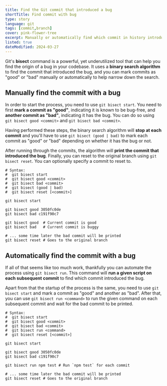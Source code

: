 ```yaml
---
title: Find the Git commit that introduced a bug
shortTitle: Find commit with bug
type: story
language: git
tags: [commit,branch]
cover: pink-flower-tree
excerpt: Manually or automatically find which commit in history introduced a bug using.
listed: true
dateModified: 2024-03-27
---
```


Git's **bisect** command is a powerful, yet underutilized tool that can help you find the origin of a bug in your codebase. It uses a **binary search algorithm** to find the commit that introduced the bug, and you can mark commits as "good" or "bad" manually or automatically to help narrow down the search.

## Manually find the commit with a bug

In order to start the process, you need to use `git bisect start`. You need to first **mark a commit as "good"**, indicating it is known to be bug-free, and **another commit as "bad"**, indicating it has the bug. You can do so using `git bisect good <commit>` and `git bisect bad <commit>`.

Having performed these steps, the binary search algorithm will **stop at each commit** and you'll have to use `git bisect (good | bad)` to mark each commit as "good" or "bad" depending on whether it has the bug or not.

After running through the commits, the algorithm will **print the commit that introduced the bug**. Finally, you can reset to the original branch using `git bisect reset`. You can optionally specify a commit to reset to.

```shell
# Syntax:
#  git bisect start
#  git bisect good <commit>
#  git bisect bad <commit>
#  git bisect (good | bad)
#  git bisect reset [<commit>]

git bisect start

git bisect good 3050fc0de
git bisect bad c191f90c7

git bisect good  # Current commit is good
git bisect bad   # Current commit is buggy

# ... some time later the bad commit will be printed
git bisect reset # Goes to the original branch
```

## Automatically find the commit with a bug

If all of that seems like too much work, thankfully you can automate the process using `git bisect run`. This command will **run a given script on each subsequent commit** to find which commit introduced the bug.

Apart from that the startup of the process is the same, you need to use `git bisect start` and mark a commit as "good" and another as "bad". After that, you can use `git bisect run <command>` to run the given command on each subsequent commit and wait for the bad commit to be printed.

```shell
# Syntax:
#  git bisect start
#  git bisect good <commit>
#  git bisect bad <commit>
#  git bisect run <command>
#  git bisect reset [<commit>]

git bisect start

git bisect good 3050fc0de
git bisect bad c191f90c7

git bisect run npm test # Run `npm test` for each commit

# ... some time later the bad commit will be printed
git bisect reset # Goes to the original branch
```

